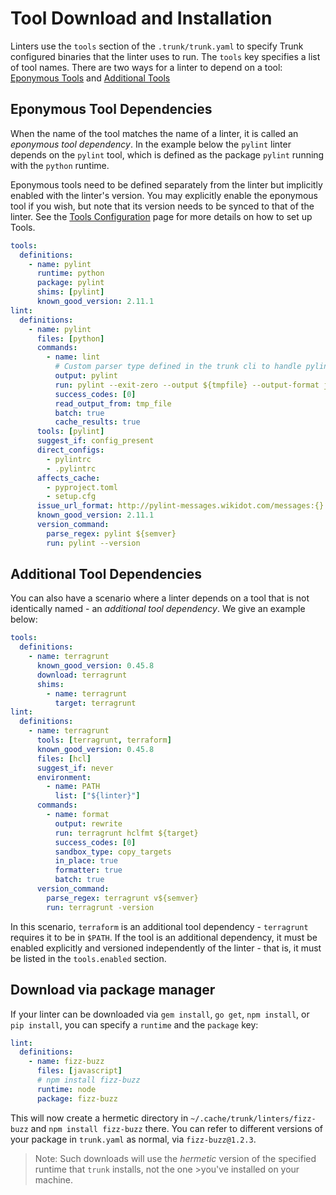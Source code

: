# Tool Download and Installation


Linters use the `tools` section of the `.trunk/trunk.yaml` to specify Trunk configured 
binaries that the linter uses to run. The `tools` key specifies a list of tool names.
There are two ways for a linter to depend on a tool:
[Eponymous Tools](#eponymous-tool-dependencies) and [Additional Tools](#additional-tool-dependencies)


## Eponymous Tool Dependencies

When the name of the tool matches the name of a linter, it is called an *eponymous tool dependency*. 
In the example below the `pylint` linter depends on the `pylint` tool, which is defined as the package
`pylint` running with the `python` runtime. 

Eponymous tools need to be defined separately from the linter but implicitly enabled with the 
linter's version. You may explicitly enable the eponymous tool if you wish, but note that its 
version needs to be synced to that of the linter. See 
the [Tools Configuration](../../advanced-setup/tools/configuration.md) page for more details
on how to set up Tools.

```yaml
tools:
  definitions:
    - name: pylint
      runtime: python
      package: pylint
      shims: [pylint]
      known_good_version: 2.11.1
lint:
  definitions:
    - name: pylint
      files: [python]
      commands:
        - name: lint
          # Custom parser type defined in the trunk cli to handle pylint's JSON output.
          output: pylint
          run: pylint --exit-zero --output ${tmpfile} --output-format json ${target}
          success_codes: [0]
          read_output_from: tmp_file
          batch: true
          cache_results: true
      tools: [pylint]
      suggest_if: config_present
      direct_configs:
        - pylintrc
        - .pylintrc
      affects_cache:
        - pyproject.toml
        - setup.cfg
      issue_url_format: http://pylint-messages.wikidot.com/messages:{}
      known_good_version: 2.11.1
      version_command:
        parse_regex: pylint ${semver}
        run: pylint --version
```

## Additional Tool Dependencies

You can also have a scenario where a linter depends on a tool that is not identically named - an 
_additional tool dependency_. We give an example below:

```yaml
tools:
  definitions:
    - name: terragrunt
      known_good_version: 0.45.8
      download: terragrunt
      shims:
        - name: terragrunt
          target: terragrunt
lint:
  definitions:
    - name: terragrunt
      tools: [terragrunt, terraform]
      known_good_version: 0.45.8
      files: [hcl]
      suggest_if: never
      environment:
        - name: PATH
          list: ["${linter}"]
      commands:
        - name: format
          output: rewrite
          run: terragrunt hclfmt ${target}
          success_codes: [0]
          sandbox_type: copy_targets
          in_place: true
          formatter: true
          batch: true
      version_command:
        parse_regex: terragrunt v${semver}
        run: terragrunt -version
```

In this scenario, `terraform` is an additional tool dependency - `terragrunt` requires it to be 
in `$PATH`. If the tool is an additional dependency, it must be enabled explicitly and versioned 
independently of the linter - that is, it must be listed in the `tools.enabled` section.


## Download via package manager

If your linter can be downloaded via `gem install`, `go get`, `npm install`, or `pip install`, you can specify a `runtime` and the `package` key:

```yaml
lint:
  definitions:
    - name: fizz-buzz
      files: [javascript]
      # npm install fizz-buzz
      runtime: node
      package: fizz-buzz
```

This will now create a hermetic directory in `~/.cache/trunk/linters/fizz-buzz` and `npm install fizz-buzz` there. You can refer to different versions of your package in `trunk.yaml` as normal, via `fizz-buzz@1.2.3`.

> Note: Such downloads will use the _hermetic_ version of the specified runtime that `trunk` installs, not the one >you've installed on your machine.
